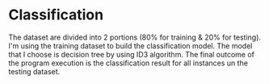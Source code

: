 # Classification
The dataset are divided into 2 portions (80% for training &amp; 20% for testing). I'm using the training dataset to build the classification model. The model that I choose is decision tree by using ID3 algorithm. The final outcome of the program execution is the classification result for all instances un the testing dataset.
